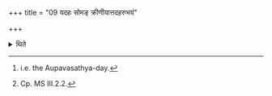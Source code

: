 +++
title = "09 यदहः सोमङ् क्रीणीयात्तदहरुभयं"

+++

<details><summary>थिते</summary>

9. The day[^1] on which he will purchase Soma, he should bring together both (the acts). He should take the Viṣṇu-steps; and he should stand near (while praising)[^2].  

[^1]: i.e. the Aupavasathya-day.  

[^2]: Cp. MS III.2.2.  

</details>
